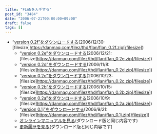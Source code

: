 ```yaml
---
title: "FLANを入手する"
post_id: "3484"
date: "2006-07-21T00:00:00+09:00"
draft: false
tags: []
---
```



* “[version 0.2f”をダウンロードする](/filez/thd/flan/flan_0.2f.zip)(2006/12/30:[filesize]https://danmaq.com/filez/thd/flan/flan_0.2f.zip[/filesize])
  * “[version 0.2e”をダウンロードする](/filez/thd/flan/flan_0.2e.zip)(2006/12/21:[filesize]https://danmaq.com/filez/thd/flan/flan_0.2e.zip[/filesize])
  * “[version 0.2d”をダウンロードする](/filez/thd/flan/flan_0.2d.zip)(2006/11/8:[filesize]https://danmaq.com/filez/thd/flan/flan_0.2d.zip[/filesize])
  * “[version 0.2c”をダウンロードする](/filez/thd/flan/flan_0.2c.zip)(2006/10/23:[filesize]https://danmaq.com/filez/thd/flan/flan_0.2c.zip[/filesize])
  * “[version 0.2b”をダウンロードする](/filez/thd/flan/flan_0.2b.zip)(2006/10/15:[filesize]https://danmaq.com/filez/thd/flan/flan_0.2b.zip[/filesize])
  * “[version 0.2a”をダウンロードする](/filez/thd/flan/flan_0.2a.zip)(2006/10/9:[filesize]https://danmaq.com/filez/thd/flan/flan_0.2a.zip[/filesize])
  * “[version 0.1j”をダウンロードする](/filez/thd/flan/flan_0.1j.zip)(2006/9/21:[filesize]https://danmaq.com/filez/thd/flan/flan_0.1j.zip[/filesize])
  * [オンラインマニュアルを見る](/!/flan/)(ダウンロード版と同じ内容です)
  * [更新履歴を見る](/!/flan/DATA/__history.xml)(ダウンロード版と同じ内容です)
